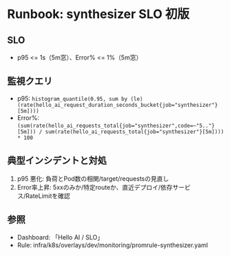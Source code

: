 # Runbook: synthesizer SLO 初版
## SLO
- p95 <= 1s（5m窓）、Error% <= 1%（5m窓）
## 監視クエリ
- p95: `histogram_quantile(0.95, sum by (le)(rate(hello_ai_request_duration_seconds_bucket{job="synthesizer"}[5m])))`
- Error%: `(sum(rate(hello_ai_requests_total{job="synthesizer",code=~"5.."}[5m])) / sum(rate(hello_ai_requests_total{job="synthesizer"}[5m]))) * 100`
## 典型インシデントと対処
1) p95 悪化: 負荷とPod数の相関/target/requestsの見直し
2) Error率上昇: 5xxのみか/特定routeか、直近デプロイ/依存サービス/RateLimitを確認
## 参照
- Dashboard: 「Hello AI / SLO」
- Rule: infra/k8s/overlays/dev/monitoring/promrule-synthesizer.yaml
